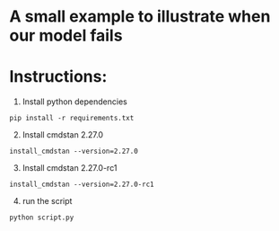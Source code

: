 # A small example to illustrate when our model fails

# Instructions:

1. Install python dependencies
```shell
pip install -r requirements.txt
```
2. Install cmdstan 2.27.0
```shell
install_cmdstan --version=2.27.0
```
3. Install cmdstan 2.27.0-rc1
```shell
install_cmdstan --version=2.27.0-rc1
```
4. run the script
```shell
python script.py
```

